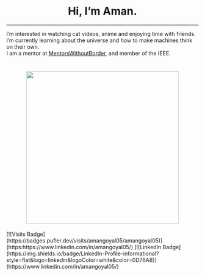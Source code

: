 <h1 align="center">
<b>Hi, I’m Aman.</b>
</h1> 
<hr>
I’m interested in watching cat videos, anime and enjoying time with friends. I’m currently learning about the universe and how to make machines think on their own.
<br> I am a mentor at <a href="https://www.mentorswithoutborders.net/">MentorsWithoutBorder</a>, and member of the IEEE.
<h1 align="center">
<img src="https://github-readme-stats.vercel.app/api?username=amangoyal05&show_icons=true&theme=prussian" width="400">
</img>
</h1>
[![Visits Badge](https://badges.pufler.dev/visits/amangoyal05/amangoyal05)](https:https://www.linkedin.com/in/amangoyal05/)
[![LinkedIn Badge](https://img.shields.io/badge/LinkedIn-Profile-informational?style=flat&logo=linkedin&logoColor=white&color=0D76A8)](https://www.linkedin.com/in/amangoyal05/)
<!--- 
amangoyal05/amangoyal05 is a ✨ special ✨ repository because its `README.md` (this file) appears on your GitHub profile.
You can click the Preview link to take a look at your changes.
--->
</body>

